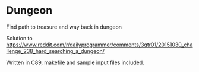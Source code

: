 # Dungeon
Find path to treasure and way back in dungeon

Solution to https://www.reddit.com/r/dailyprogrammer/comments/3qtr01/20151030_challenge_238_hard_searching_a_dungeon/

Written in C89, makefile and sample input files included.
